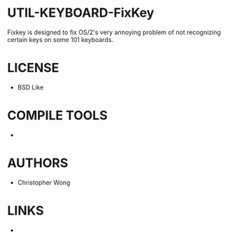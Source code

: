 UTIL-KEYBOARD-FixKey
====================

Fixkey is designed to fix OS/2's very annoying problem of not recognizing certain keys on some 101 keyboards.

LICENSE
===============
* BSD Like

COMPILE TOOLS
===============
* 

AUTHORS
===============
* Christopher Wong

LINKS
===============
* 
